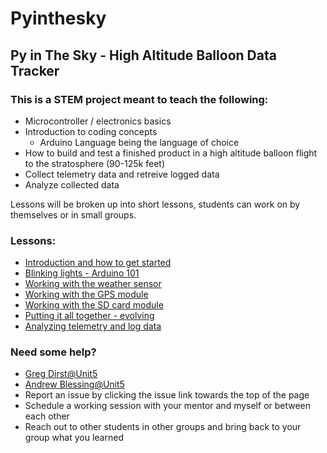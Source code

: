 # Pyinthesky

## Py in The Sky - High Altitude Balloon Data Tracker

### This is a STEM project meant to teach the following:

- Microcontroller / electronics basics
- Introduction to coding concepts
  - Arduino Language being the language of choice
- How to build and test a finished product in a high altitude balloon flight to the stratosphere (90-125k feet)
- Collect telemetry data and retreive logged data
- Analyze collected data

Lessons will be broken up into short lessons, students can work on by themselves or in small groups. 

### Lessons:

- [Introduction and how to get started](./lesson1)
- [Blinking lights - Arduino 101](./lesson2)
- [Working with the weather sensor](./lesson3)
- [Working with the GPS module](./lesson4)
- [Working with the SD card module](./lesson5)
- [Putting it all together - evolving](./lesson6)
- [Analyzing telemetry and log data](/telemetry-analysis/)

### Need some help?

- [Greg Dirst@Unit5](mailto:greg.dirst.nf94@unit5.org)
- [Andrew Blessing@Unit5](mailto:andrew.blessing.jij8@unit5.org)
- Report an issue by clicking the issue link towards the top of the page
- Schedule a working session with your mentor and myself or between each other
- Reach out to other students in other groups and bring back to your group what you learned

